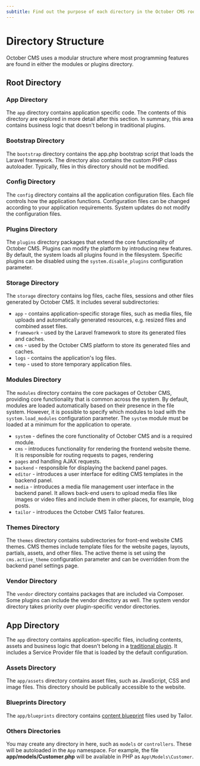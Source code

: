 ```yaml
---
subtitle: Find out the purpose of each directory in the October CMS root folder
---
```

# Directory Structure

October CMS uses a modular structure where most programming features are found in either the modules or plugins directory.

## Root Directory

### App Directory

The `app` directory contains application specific code. The contents of this directory are explored in more detail after this section. In summary, this area contains business logic that doesn't belong in traditional plugins.

### Bootstrap Directory

The `bootstrap` directory contains the app.php bootstrap script that loads the Laravel framework. The directory also contains the custom PHP class autoloader. Typically, files in this directory should not be modified.

### Config Directory

The `config` directory contains all the application configuration files. Each file controls how the application functions. Configuration files can be changed according to your application requirements. System updates do not modify the configuration files.

### Plugins Directory

The `plugins` directory packages that extend the core functionality of October CMS. Plugins can modify the platform by introducing new features. By default, the system loads all plugins found in the filesystem. Specific plugins can be disabled using the `system.disable_plugins` configuration parameter.

### Storage Directory

The `storage` directory contains log files, cache files, sessions and other files generated by October CMS. It includes several subdirectories:

* `app` - contains application-specific storage files, such as media files, file uploads and automatically generated resources, e.g. resized files and combined asset files.
* `framework` - used by the Laravel framework to store its generated files and caches.
* `cms` - used by the October CMS platform to store its generated files and caches.
* `logs` - contains the application's log files.
* `temp` - used to store temporary application files.

### Modules Directory

The `modules` directory contains the core packages of October CMS, providing core functionality that is common across the system. By default, modules are loaded automatically based on their presence in the file system. However, it is possible to specify which modules to load with the `system.load_modules` configuration parameter. The `system` module must be loaded at a minimum for the application to operate.

* `system` - defines the core functionality of October CMS and is a required module.
* `cms` - introduces functionality for rendering the frontend website theme. It is responsible for routing requests to pages, rendering
* `pages` and handling AJAX requests.
* `backend` - responsible for displaying the backend panel pages.
* `editor` - introduces a user interface for editing CMS templates in the backend panel.
* `media` - introduces a media file management user interface in the backend panel. It allows back-end users to upload media files like images or video files and include them in other places, for example, blog posts.
* `tailor` - introduces the October CMS Tailor features.

### Themes Directory

The `themes` directory contains subdirectories for front-end website CMS themes. CMS themes include template files for the website pages, layouts, partials, assets, and other files. The active theme is set using the `cms.active_theme` configuration parameter and can be overridden from the backend panel settings page.

### Vendor Directory

The `vendor` directory contains packages that are included via Composer. Some plugins can include the vendor directory as well. The system vendor directory takes priority over plugin-specific vendor directories.

## App Directory

The `app` directory contains application-specific files, including contents, assets and business logic that doesn't belong in a [traditional plugin](../extend/system/plugins.md). It includes a Service Provider file that is loaded by the default configuration.

### Assets Directory

The `app/assets` directory contains asset files, such as JavaScript, CSS and image files. This directory should be publically accessible to the website.

### Blueprints Directory

The `app/blueprints` directory contains [content blueprint](../tailor/introduction.md) files used by Tailor.

### Others Directories

You may create any directory in here, such as `models` or `controllers`. These will be autoloaded in the `App` namespace. For example, the file **app/models/Customer.php** will be available in PHP as `App\Models\Customer`.
